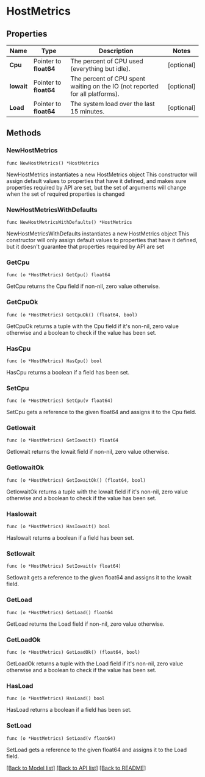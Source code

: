 # HostMetrics

## Properties

Name | Type | Description | Notes
------------ | ------------- | ------------- | -------------
**Cpu** | Pointer to **float64** | The percent of CPU used (everything but idle). | [optional] 
**Iowait** | Pointer to **float64** | The percent of CPU spent waiting on the IO (not reported for all platforms). | [optional] 
**Load** | Pointer to **float64** | The system load over the last 15 minutes. | [optional] 

## Methods

### NewHostMetrics

`func NewHostMetrics() *HostMetrics`

NewHostMetrics instantiates a new HostMetrics object
This constructor will assign default values to properties that have it defined,
and makes sure properties required by API are set, but the set of arguments
will change when the set of required properties is changed

### NewHostMetricsWithDefaults

`func NewHostMetricsWithDefaults() *HostMetrics`

NewHostMetricsWithDefaults instantiates a new HostMetrics object
This constructor will only assign default values to properties that have it defined,
but it doesn't guarantee that properties required by API are set

### GetCpu

`func (o *HostMetrics) GetCpu() float64`

GetCpu returns the Cpu field if non-nil, zero value otherwise.

### GetCpuOk

`func (o *HostMetrics) GetCpuOk() (float64, bool)`

GetCpuOk returns a tuple with the Cpu field if it's non-nil, zero value otherwise
and a boolean to check if the value has been set.

### HasCpu

`func (o *HostMetrics) HasCpu() bool`

HasCpu returns a boolean if a field has been set.

### SetCpu

`func (o *HostMetrics) SetCpu(v float64)`

SetCpu gets a reference to the given float64 and assigns it to the Cpu field.

### GetIowait

`func (o *HostMetrics) GetIowait() float64`

GetIowait returns the Iowait field if non-nil, zero value otherwise.

### GetIowaitOk

`func (o *HostMetrics) GetIowaitOk() (float64, bool)`

GetIowaitOk returns a tuple with the Iowait field if it's non-nil, zero value otherwise
and a boolean to check if the value has been set.

### HasIowait

`func (o *HostMetrics) HasIowait() bool`

HasIowait returns a boolean if a field has been set.

### SetIowait

`func (o *HostMetrics) SetIowait(v float64)`

SetIowait gets a reference to the given float64 and assigns it to the Iowait field.

### GetLoad

`func (o *HostMetrics) GetLoad() float64`

GetLoad returns the Load field if non-nil, zero value otherwise.

### GetLoadOk

`func (o *HostMetrics) GetLoadOk() (float64, bool)`

GetLoadOk returns a tuple with the Load field if it's non-nil, zero value otherwise
and a boolean to check if the value has been set.

### HasLoad

`func (o *HostMetrics) HasLoad() bool`

HasLoad returns a boolean if a field has been set.

### SetLoad

`func (o *HostMetrics) SetLoad(v float64)`

SetLoad gets a reference to the given float64 and assigns it to the Load field.


[[Back to Model list]](../README.md#documentation-for-models) [[Back to API list]](../README.md#documentation-for-api-endpoints) [[Back to README]](../README.md)


